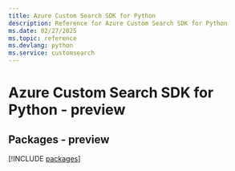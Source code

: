 ```yaml
---
title: Azure Custom Search SDK for Python
description: Reference for Azure Custom Search SDK for Python
ms.date: 02/27/2025
ms.topic: reference
ms.devlang: python
ms.service: customsearch
---
```

# Azure Custom Search SDK for Python - preview
## Packages - preview
[!INCLUDE [packages](custom-search-index.md)]